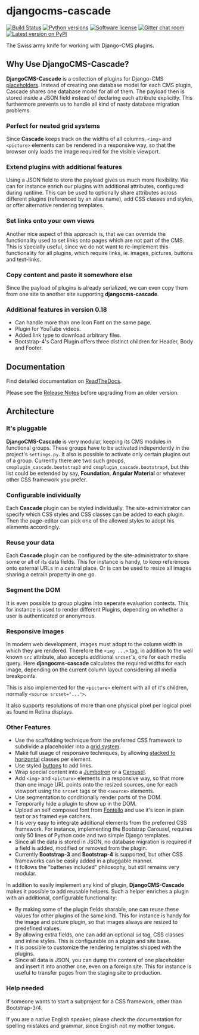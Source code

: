 # djangocms-cascade

[![Build Status](https://travis-ci.org/jrief/djangocms-cascade.png?branch=master)](https://travis-ci.org/jrief/djangocms-cascade)
[![Python versions](https://img.shields.io/pypi/pyversions/djangocms-cascade.svg)](https://pypi.python.org/pypi/djangocms-cascade)
[![Software license](https://img.shields.io/pypi/l/djangocms-cascade.svg)](https://github.com/jrief/djangocms-cascade/blob/master/LICENSE-MIT)
[![Gitter chat room](https://badges.gitter.im/jrief/djangocms-cascade.svg)](https://gitter.im/awesto/djangocms-cascade)
 [![Latest version on PyPI](https://img.shields.io/pypi/v/djangocms-cascade.svg)](https://pypi.python.org/pypi/djangocms-cascade)

The Swiss army knife for working with Django-CMS plugins.

## Why Use DjangoCMS-Cascade?

**DjangoCMS-Cascade** is a collection of plugins for Django-CMS
[placeholders](http://docs.django-cms.org/en/latest/introduction/templates_placeholders.html#templates-placeholders).
Instead of creating one database model for each CMS plugin, Cascade shares one database model for
all of them. The payload then is stored inside a JSON field instead of declaring each attribute
explicitly. This furthermore prevents us to handle all kind of nasty database migration problems.

### Perfect for nested grid systems

Since **Cascade** keeps track on the widths of all columns, ``<img>`` and ``<picture>`` elements can
be rendered in a responsive way, so that the browser only loads the image required for the visible
viewport.


### Extend plugins with additional features

Using a JSON field to store the payload gives us much more flexibility. We can for instance enrich
our plugins with additional attributes, configured during runtime. This can be used to optionally
share attributes across different plugins (referenced by an alias name), add CSS classes and styles,
or offer alternative rendering templates.


### Set links onto your own views

Another nice aspect of this approach is, that we can override the functionality used to set links
onto pages which are not part of the CMS. This is specially useful, since we do not want to
re-implement this functionality for all plugins, which require links, ie. images, pictures,
buttons and text-links.


### Copy content and paste it somewhere else

Since the payload of plugins is already serialized, we can even copy them from one site to another
site supporting **djangocms-cascade**.


### Additional features in version 0.18

* Can handle more than one Icon Font on the same page.
* Plugin for YouTube videos.
* Added link type to download arbitrary files.
* Bootstrap-4's Card Plugin offers three distinct children for Header, Body and Footer.

## Documentation

Find detailed documentation on [ReadTheDocs](http://djangocms-cascade.readthedocs.io/en/latest/).

Please see the [Release Notes](http://djangocms-cascade.readthedocs.io/en/latest/changelog.html)
before upgrading from an older version.


## Architecture

### It's pluggable

**DjangoCMS-Cascade** is very modular, keeping its CMS modules in functional groups. These groups
have to be activated independently in the project's `settings.py`. It also is possible to activate only
certain plugins out of a group. Currently there are two such groups, `cmsplugin_cascade.bootstrap3` and
`cmsplugin_cascade.bootstrap4`, but this list could be extended by say, **Foundation**,
**Angular Material** or whatever other CSS framework you prefer.


### Configurable individually

Each **Cascade** plugin can be styled individually. The site-administrator can specify which CSS
styles and CSS classes can be added to each plugin. Then the page-editor can pick one of the allowed
styles to adopt his elements accordingly.


### Reuse your data

Each **Cascade** plugin can be configured by the site-administrator to share some or all of its data
fields. This for instance is handy, to keep references onto external URLs in a central place. Or is
can be used to resize all images sharing a cetrain property in one go.


### Segment the DOM

It is even possible to group plugins into seperate evaluation contexts. This for instance is used to
render different Plugins, depending on whether a user is authenticated or anonymous.


### Responsive Images

In modern web development, images must adopt to the column width in which they are rendered.
Therefore the ``<img ...>`` tag, in addition to the well known ``src`` attribute, also accepts
additional ``srcset``'s, one for each media query. Here **djangocms-cascade** calculates the
required widths for each image, depending on the current column layout considering all media
breakpoints.

This is also implemented for the ``<picture>`` element with all of it's children, normally
``<source srcset="...">``.

It also supports resolutions of more than one physical pixel per logical pixel as found in Retina
displays.


### Other Features

* Use the scaffolding technique from the preferred CSS framework to subdivide a placeholder into a
  [grid system](http://getbootstrap.com/css/#grid).
* Make full usage of responsive techniques, by allowing
  [stacked to horizontal](http://getbootstrap.com/css/#grid-example-basic) classes per element.
* Use styled [buttons](http://getbootstrap.com/css/#buttons) to add links.
* Wrap special content into a [Jumbotron](http://getbootstrap.com/components/#jumbotron) or a
  [Carousel](http://getbootstrap.com/javascript/#carousel).
* Add ``<img>`` and ``<picture>`` elements in a responsive way, so that more than one image URL
  points onto the resized sources, one for each viewport using the ``srcset`` tags or the
  ``<source>`` elements.
* Use segmentation to conditionally render parts of the DOM.
* Temporarily hide a plugin to show up in the DOM.
* Upload an self composed font from [Fontello](http://fontello.com/) and use it's icon in plain text
  or as framed eye catchers.
* It is very easy to integrate additional elements from the preferred CSS framework. For instance,
  implementing the Bootstrap Carousel, requires only 50 lines of Python code and two simple Django
  templates.
* Since all the data is stored in JSON, no database migration is required if a field is added,
  modified or removed from the plugin.
* Currently **Bootstrap-3** and **Bootstrap-4** is supported, but other CSS frameworks can be
  easily added in a pluggable manner.
* It follows the "batteries included" philosophy, but still remains very modular.

In addition to easily implement any kind of plugin, **DjangoCMS-Cascade** makes it possible to add
reusable helpers. Such a helper enriches a plugin with an additional, configurable functionality:

* By making some of the plugin fields sharable, one can reuse these values for other plugins of the
  same kind. This for instance is handy for the image and picture plugin, so that images always are
  resized to predefined values.
* By allowing extra fields, one can add an optional ``id`` tag, CSS classes and inline styles. This
  is configurable on a plugin and site base.
* It is possible to customize the rendering templates shipped with the plugins.
* Since all data is JSON, you can dump the content of one placeholder and insert it into another one,
  even on a foreign site. This for instance is useful to transfer pages from the staging site to production.


### Help needed

If someone wants to start a subproject for a CSS framework, other than Bootstrap-3/4.

If you are a native English speaker, please check the documentation for spelling mistakes and
grammar, since English not my mother tongue.

